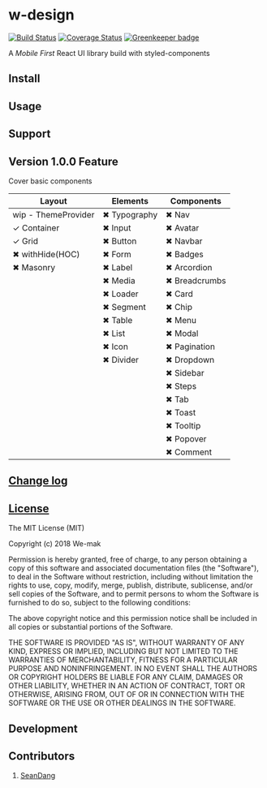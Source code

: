 # w-design

[![Build Status](https://travis-ci.org/we-mak/w-design.svg?branch=master)](https://travis-ci.org/we-mak/w-design)
[![Coverage Status](https://coveralls.io/repos/github/we-mak/w-design/badge.svg?branch=master)](https://coveralls.io/github/we-mak/w-design?branch=master)
[![Greenkeeper badge](https://badges.greenkeeper.io/we-mak/w-design.svg)](https://greenkeeper.io/)

A _Mobile First_ React UI library build with styled-components

## Install

## Usage

## Support

## Version 1.0.0 Feature

Cover basic components

| Layout              | Elements     | Components    |
| ------------------- | ------------ | ------------- |
| wip - ThemeProvider | ✖ Typography | ✖ Nav         |
| ✓ Container         | ✖ Input      | ✖ Avatar      |
| ✓ Grid              | ✖ Button     | ✖ Navbar      |
| ✖ withHide(HOC)     | ✖ Form       | ✖ Badges      |
| ✖ Masonry           | ✖ Label      | ✖ Arcordion   |
|                     | ✖ Media      | ✖ Breadcrumbs |
|                     | ✖ Loader     | ✖ Card        |
|                     | ✖ Segment    | ✖ Chip        |
|                     | ✖ Table      | ✖ Menu        |
|                     | ✖ List       | ✖ Modal       |
|                     | ✖ Icon       | ✖ Pagination  |
|                     | ✖ Divider    | ✖ Dropdown    |
|                     |              | ✖ Sidebar     |
|                     |              | ✖ Steps       |
|                     |              | ✖ Tab         |
|                     |              | ✖ Toast       |
|                     |              | ✖ Tooltip     |
|                     |              | ✖ Popover     |
|                     |              | ✖ Comment     |

## [Change log](./CHANGELOG.md)

## [License](./LICENSE)

The MIT License (MIT)

Copyright (c) 2018 We-mak

Permission is hereby granted, free of charge, to any person obtaining a copy
of this software and associated documentation files (the "Software"), to deal
in the Software without restriction, including without limitation the rights
to use, copy, modify, merge, publish, distribute, sublicense, and/or sell
copies of the Software, and to permit persons to whom the Software is
furnished to do so, subject to the following conditions:

The above copyright notice and this permission notice shall be included in all
copies or substantial portions of the Software.

THE SOFTWARE IS PROVIDED "AS IS", WITHOUT WARRANTY OF ANY KIND, EXPRESS OR
IMPLIED, INCLUDING BUT NOT LIMITED TO THE WARRANTIES OF MERCHANTABILITY,
FITNESS FOR A PARTICULAR PURPOSE AND NONINFRINGEMENT. IN NO EVENT SHALL THE
AUTHORS OR COPYRIGHT HOLDERS BE LIABLE FOR ANY CLAIM, DAMAGES OR OTHER
LIABILITY, WHETHER IN AN ACTION OF CONTRACT, TORT OR OTHERWISE, ARISING FROM,
OUT OF OR IN CONNECTION WITH THE SOFTWARE OR THE USE OR OTHER DEALINGS IN THE
SOFTWARE.

## Development

## Contributors

<ol>
  <li>
   <a href="https://github.com/viiiprock" target="_blank">SeanDang</a>
  </li>
</ol>
